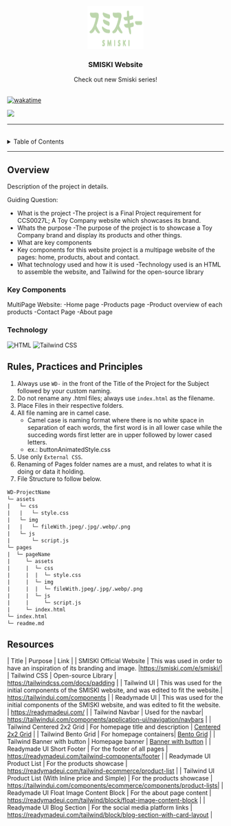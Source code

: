 <a name="readme-top">

<br/>

<br/>
<div align="center">
  <a href="https://github.com/zyx-0314/">
    <img src="/assets/img/smiski logo.png" alt="SMISKI" width="130" height="100">
  </a>
  <h3 align="center">SMISKI Website</h3>
</div>
<div align="center">
  Check out new Smiski series!
</div>

<br/>



[![wakatime](https://wakatime.com/badge/user/6d74dadb-7352-4c6d-8983-3e7c3816bc35/project/01e10e48-c081-432c-b8fe-3f7a2f95e9dc.svg)](https://wakatime.com/badge/user/6d74dadb-7352-4c6d-8983-3e7c3816bc35/project/01e10e48-c081-432c-b8fe-3f7a2f95e9dc)

![](https://visit-counter.vercel.app/counter.png?page=scndsbey/WD-Seatwork-Toy-Company)

---

<br/>

<details>
  <summary>Table of Contents</summary>
  <ol>
    <li>
      <a href="#overview">Overview</a>
      <ol>
        <li>
          <a href="#key-components">Key Components</a>
        </li>
        <li>
          <a href="#technology">Technology</a>
        </li>
      </ol>
    </li>
    <li>
      <a href="#rule,-practices-and-principles">Rules, Practices and Principles</a>
    </li>
    <li>
      <a href="#resources">Resources</a>
    </li>
  </ol>
</details>

---

## Overview
Description of the project in details.

Guiding Question:
- What is the project
  -The project is a Final Project requirement for CCS0027L; A Toy Company website which showcases its brand.
- Whats the purpose
  -The purpose of the project is to showcase a Toy Company brand and display its products and other things.
- What are key components
- Key components for this website project is a multipage website of the pages: home, products, about and contact.
- What technology used and how it is used
  -Technology used is an HTML to assemble the website, and Tailwind for the open-source library

### Key Components
MultiPage Website:
-Home page
-Products page
  -Product overview of each products
-Contact Page
-About page

### Technology
![HTML](https://img.shields.io/badge/HTML-E34F26?style=for-the-badge&logo=html5&logoColor=white)
![Tailwind CSS](https://readmebadge.vercel.app/badges/tailwind.svg)

## Rules, Practices and Principles
1. Always use `WD-` in the front of the Title of the Project for the Subject followed by your custom naming.
2. Do not rename any .html files; always use `index.html` as the filename.
3. Place Files in their respective folders.
4. All file naming are in camel case.
   - Camel case is naming format where there is no white space in separation of each words, the first word is in all lower case while the succeding words first letter are in upper followed by lower cased letters.
   - ex.: buttonAnimatedStyle.css
5. Use only `External CSS`.
6. Renaming of Pages folder names are a must, and relates to what it is doing or data it holding.
7. File Structure to follow below.

```
WD-ProjectName
└─ assets
|   └─ css
|   |   └─ style.css
|   └─ img
|   |   └─ fileWith.jpeg/.jpg/.webp/.png
|   └─ js
|       └─ script.js
└─ pages
|  └─ pageName
|     └─ assets
|     |  └─ css
|     |  |  └─ style.css
|     |  └─ img
|     |  |  └─ fileWith.jpeg/.jpg/.webp/.png
|     |  └─ js
|     |     └─ script.js
|     └─ index.html
└─ index.html
└─ readme.md
```

## Resources

<!-- TODO: Add References -->
| Title | Purpose | Link |
| SMISKI Official Website | This was used in order to have an inspiration of its branding and image. |https://smiski.com/e/smiski/|
| Tailwind CSS | Open-source Library | https://tailwindcss.com/docs/padding |
| Tailwind UI | This was used for the initial components of the SMISKI website, and was edited to fit the website.| https://tailwindui.com/components |
| Readymade UI | This was used for the initial components of the SMISKI website, and was edited to fit the website. | https://readymadeui.com/ |
| Tailwind Navbar | Used for the navbar| https://tailwindui.com/components/application-ui/navigation/navbars |
| Tailwind Centered 2x2 Grid | For homepage title and description | [Centered 2x2 Grid](https://tailwindui.com/components/marketing/sections/feature-sections#component-64ac58e032276db96bf343a8d4f332a8) |
| Tailwind Bento Grid | For homepage containers| [Bento Grid](https://tailwindui.com/components/marketing/sections/bento-grids#component-dc65cfa183921e10d45c401610332cca) |
| Tailwind Banner with button | Homepage banner | [Banner with button](https://tailwindui.com/components/marketing/elements/banners#component-8904b9d9a9fbb9a2313df3975112f9d7) |
| Readymade UI Short Footer | For the footer of all pages | https://readymadeui.com/tailwind-components/footer |
| Readymade UI Product List | For the products showcase | https://readymadeui.com/tailwind-ecommerce/product-list |
| Tailwind UI Product List (With Inline price and Simple) | For the products showcase | https://tailwindui.com/components/ecommerce/components/product-lists|
| Readymade UI Float Image Content Block | For the about page content | https://readymadeui.com/tailwind/block/float-image-content-block |
| Readymade UI Blog Section | For the social media platform links | https://readymadeui.com/tailwind/block/blog-section-with-card-layout |

